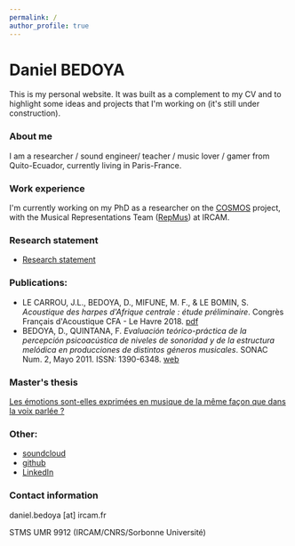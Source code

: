 ```yaml
---
permalink: /
author_profile: true
---
```


# Daniel BEDOYA

This is my personal website. It was built as a complement to my CV and to highlight some ideas and projects that I'm working on (it's still under construction).

### About me
I am a researcher / sound engineer/ teacher / music lover / gamer from Quito-Ecuador, currently living in Paris-France.

### Work experience
I'm currently working on my PhD as a researcher on the [COSMOS](https://cosmos.ircam.fr/) project, with the Musical Representations Team ([RepMus](https://www.ircam.fr/recherche/equipes-recherche/repmus/)) at IRCAM.

### Research statement
* [Research statement](/research_statement/)

### Publications:
* LE CARROU, J.L., BEDOYA, D., MIFUNE, M. F., & LE BOMIN, S. _Acoustique des harpes d'Afrique centrale : étude préliminaire_. Congrès Français d'Acoustique CFA - Le Havre 2018. [pdf](https://www.conforg.fr/cfa2018/output_directory2/data/articles/000307.pdf)
* BEDOYA, D., QUINTANA, F. _Evaluación teórico-práctica de la percepción psicoacústica de niveles de sonoridad y de la estructura melódica en producciones de distintos géneros musicales_. SONAC Num. 2, Mayo 2011. ISSN: 1390-6348. [web](https://issuu.com/lubrabrito/docs/revista_sonac_2011_sea/7)

### Master's thesis

[Les émotions sont-elles exprimées en musique de la même façon que dans la voix parlée ?](http://www.atiam.ircam.fr/Archives/Stages1718/BEDOYA_Daniel_Memoire_Stage.pdf)


### Other:
* [soundcloud](https://soundcloud.com/daniel_bedoya_r)
* [github](https://github.com/bedoya-daniel/)
* [LinkedIn](https://www.linkedin.com/in/daniel-bedoya-r-01b6bb60/)


### Contact information

daniel.bedoya [at] ircam.fr

STMS UMR 9912 (IRCAM/CNRS/Sorbonne Université)
